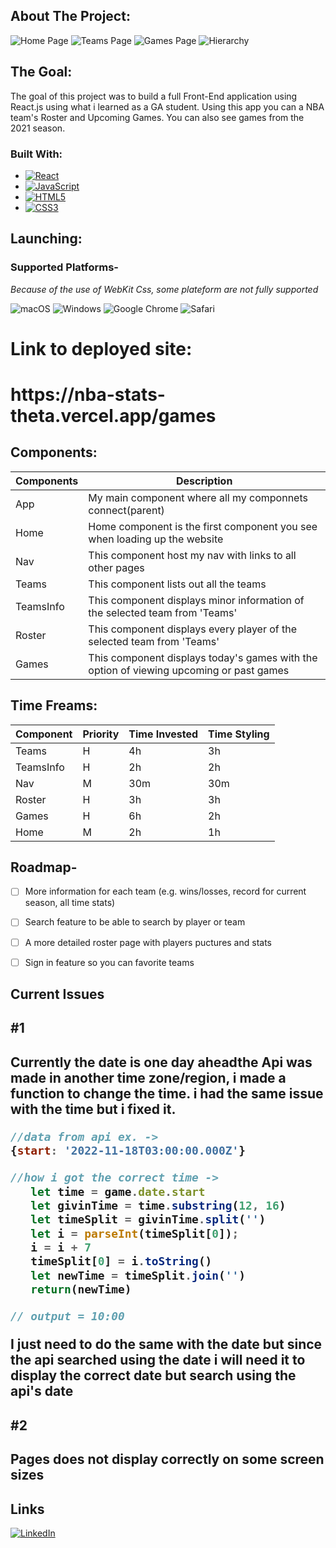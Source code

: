 



<!-- ABOUT THE PROJECT -->
## About The Project:

![Home Page][product-screenshot1]
![Teams Page][product-screenshot2]
![Games Page][product-screenshot3]
![Hierarchy][product-screenshot4]

## The Goal:
The goal of this project was to build a full Front-End application using React.js using what i learned as a GA student.  Using this app you can a NBA team's Roster and Upcoming Games. You can also see games from the 2021 season.





### Built With:


* [![React][React.js]][React-url]
* [![JavaScript](https://img.shields.io/badge/javascript-%23323330.svg?style=for-the-badge&logo=javascript&logoColor=%23F7DF1E)](https://www.javascript.com/)
* [![HTML5](https://img.shields.io/badge/html5-%23E34F26.svg?style=for-the-badge&logo=html5&logoColor=white)](https://html.com/)
* [![CSS3](https://img.shields.io/badge/css3-%231572B6.svg?style=for-the-badge&logo=css3&logoColor=white)]()




<!-- GETTING STARTED -->
## Launching:


<h3>Supported Platforms-</h3>
<em>Because of the use of WebKit Css, some plateform are not fully supported</em>

![macOS](https://img.shields.io/badge/mac%20os-000000?style=for-the-badge&logo=macos&logoColor=F0F0F0)
![Windows](https://img.shields.io/badge/Windows-0078D6?style=for-the-badge&logo=windows&logoColor=white)
![Google Chrome](https://img.shields.io/badge/Google%20Chrome-4285F4?style=for-the-badge&logo=GoogleChrome&logoColor=white)
![Safari](https://img.shields.io/badge/Safari-000000?style=for-the-badge&logo=Safari&logoColor=white)





<h1>Link to deployed site:<h1>
https://nba-stats-theta.vercel.app/games


## Components:
| Components 	| Description                                                                             	|
|------------	|-----------------------------------------------------------------------------------------	|
| App        	| My main component where all my componnets connect(parent)                               	|
| Home       	| Home component is the first component you see when loading up the website               	|
| Nav        	| This component host my nav with links to all other pages                                	|
| Teams      	| This component lists out all the teams                                                  	|
| TeamsInfo  	| This component displays minor information of the selected team from 'Teams'             	|
| Roster     	| This component displays every player of the selected team from 'Teams'                  	|
| Games      	| This component displays today's games with the option of viewing upcoming or past games 	|

## Time Freams:
| Component 	| Priority 	| Time Invested 	| Time Styling 	|
|-----------	|----------	|---------------	|--------------	|
| Teams     	|     H    	|       4h      	|      3h      	|
| TeamsInfo 	|     H    	|       2h      	|      2h      	|
| Nav       	|     M    	|      30m      	|      30m     	|
| Roster    	|     H    	|       3h      	|      3h      	|
| Games     	|     H    	|       6h      	|      2h      	|
| Home      	|     M    	|       2h      	|      1h      	|



<!-- ROADMAP -->
## Roadmap-

- [ ] More information for each team (e.g. wins/losses, record for current season, all time stats)
- [ ] Search feature to be able to search by player or team
- [ ] A more detailed roster page with players puctures and stats
- [ ] Sign in feature so you can favorite teams




## Current Issues
<h2>#1<h2>
Currently the date is one day aheadthe Api was made in another time zone/region, i made a function to change the time. i had the same issue with the time but i fixed it.

```js
//data from api ex. -> 
{start: '2022-11-18T03:00:00.000Z'}

//how i got the correct time ->
   let time = game.date.start
   let givinTime = time.substring(12, 16)
   let timeSplit = givinTime.split('')
   let i = parseInt(timeSplit[0]);
   i = i + 7
   timeSplit[0] = i.toString()
   let newTime = timeSplit.join('')
   return(newTime)

// output = 10:00


```
I just need to do the same with the date but since the api searched using the date i will need it to display the correct date but search using the api's date

<h2>#2<h2>
Pages does not display correctly on some screen sizes





<!-- CONTACT -->
## Links

[![LinkedIn](https://img.shields.io/badge/linkedin-%230077B5.svg?style=for-the-badge&logo=linkedin&logoColor=white)](https://www.linkedin.com/in/jahimecameau/)







<!-- MARKDOWN LINKS & IMAGES -->
<!-- https://www.markdownguide.org/basic-syntax/#reference-style-links -->
[contributors-shield]: https://img.shields.io/github/contributors/github_username/repo_name.svg?style=for-the-badge
[contributors-url]: https://github.com/github_username/repo_name/graphs/contributors
[forks-shield]: https://img.shields.io/github/forks/github_username/repo_name.svg?style=for-the-badge
[forks-url]: https://github.com/github_username/repo_name/network/members
[stars-shield]: https://img.shields.io/github/stars/github_username/repo_name.svg?style=for-the-badge
[stars-url]: https://github.com/github_username/repo_name/stargazers
[issues-shield]: https://img.shields.io/github/issues/github_username/repo_name.svg?style=for-the-badge
[issues-url]: https://github.com/github_username/repo_name/issues
[license-shield]: https://img.shields.io/github/license/github_username/repo_name.svg?style=for-the-badge
[license-url]: https://github.com/github_username/repo_name/blob/master/LICENSE.txt
[linkedin-shield]: https://img.shields.io/badge/-LinkedIn-black.svg?style=for-the-badge&logo=linkedin&colorB=555
[linkedin-url]: https://linkedin.com/in/linkedin_username
[product-screenshot1]: https://i.imgur.com/I34YAFC.png
[product-screenshot2]: https://i.imgur.com/jveZWp8.png
[product-screenshot3]: https://i.imgur.com/28Lcwpl.png
[product-screenshot4]: https://media.git.generalassemb.ly/user/43717/files/498aac89-84a7-4793-b86d-eae5376e056e
[Next.js]: https://img.shields.io/badge/next.js-000000?style=for-the-badge&logo=nextdotjs&logoColor=white
[Next-url]: https://nextjs.org/
[React.js]: https://img.shields.io/badge/React-20232A?style=for-the-badge&logo=react&logoColor=61DAFB
[React-url]: https://reactjs.org/
[Vue.js]: https://img.shields.io/badge/Vue.js-35495E?style=for-the-badge&logo=vuedotjs&logoColor=4FC08D
[Vue-url]: https://vuejs.org/
[Angular.io]: https://img.shields.io/badge/Angular-DD0031?style=for-the-badge&logo=angular&logoColor=white
[Angular-url]: https://angular.io/
[Svelte.dev]: https://img.shields.io/badge/Svelte-4A4A55?style=for-the-badge&logo=svelte&logoColor=FF3E00
[Svelte-url]: https://svelte.dev/
[Laravel.com]: https://img.shields.io/badge/Laravel-FF2D20?style=for-the-badge&logo=laravel&logoColor=white
[Laravel-url]: https://laravel.com
[Bootstrap.com]: https://img.shields.io/badge/Bootstrap-563D7C?style=for-the-badge&logo=bootstrap&logoColor=white
[Bootstrap-url]: https://getbootstrap.com
[JQuery.com]: https://img.shields.io/badge/jQuery-0769AD?style=for-the-badge&logo=jquery&logoColor=white
[JQuery-url]: https://jquery.com 

